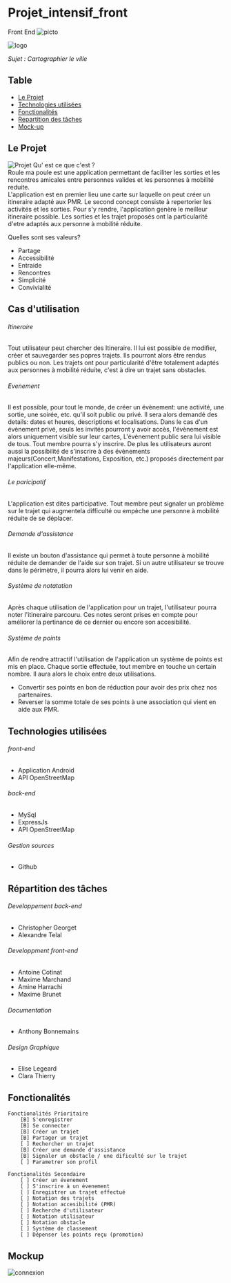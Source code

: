 # Projet_intensif_front
Front End
![picto](ressources/Picto.png)

![logo](ressources/logo.png)

*Sujet : Cartographier le ville*

## Table

- [Le Projet](#projet)
- [Technologies utilisées](#technologies-utilisees)
- [Fonctionalités](#fonctionalites)
- [Repartition des tâches](#repartition-des-taches)
- [Mock-up](#mockup)

## Le Projet

![Projet](ressources/flyer.jpg)
Qu' est ce que c'est ?   
 Roule ma poule est une application permettant de faciliter les sorties et les rencontres amicales entre personnes valides et les personnes à mobilité reduite.  
 L'application est en premier lieu une carte sur laquelle on peut créer un itineraire adapté aux PMR. Le second concept consiste à repertorier les activités et les sorties. Pour s'y rendre, l'application genère le meilleur itineraire possible. Les sorties et les trajet proposés ont la particularité d'etre adaptés aux personne à mobilité réduite.

Quelles sont ses valeurs?   
- Partage   
- Accessibilité
- Entraide
- Rencontres
- Simplicité
- Convivialité

## Cas d'utilisation
###### Itineraire
Tout utilisateur peut chercher des Itineraire. Il lui est possible de modifier, créer et sauvegarder ses popres trajets. Ils pourront alors être rendus publics ou non. Les trajets ont pour particularité d'être totalement adaptés aux personnes à mobilité réduite, c'est à dire un trajet sans obstacles.
###### Evenement
Il est possible, pour tout le monde, de créer un évènement: une activité, une sortie, une soirée, etc. qu'il soit public ou privé. Il sera alors demandé des details: dates et heures, descriptions et localisations. Dans le cas d'un évènement privé, seuls les invités pourront y avoir accès, l'évènement est alors uniquement visible sur leur cartes, L'évènement public sera lui visible de tous. Tout membre pourra s'y inscrire. De plus les utilisateurs auront aussi la possibilité de s'inscrire à des évènements majeurs(Concert,Manifestations, Exposition, etc.) proposés directement par l'application elle-même.
###### Le paricipatif
L'application est dites participative. Tout membre peut signaler un problème sur le trajet qui augmentela difficulté ou empèche une personne à mobilité réduite de se déplacer.
###### Demande d'assistance
Il existe un bouton d'assistance qui permet à toute personne à mobilité réduite de demander de l'aide sur son trajet. Si un autre utilisateur se trouve dans le périmètre, il pourra alors lui venir en aide.
###### Système de notatation
Après chaque utilisation de l'application pour un trajet, l'utilisateur pourra noter l'itineraire parcouru. Ces notes seront prises en compte pour améliorer la pertinance de ce dernier ou encore son accesibilité.
###### Système de points
Afin de rendre attractif l'utilisation de l'application un système de points est mis en place. Chaque sortie effectuée, tout membre en touche un certain nombre. Il aura alors le choix entre deux utilisations.
- Convertir ses points en bon de réduction pour avoir des prix chez nos partenaires.
- Reverser la somme totale de ses points à une association qui vient en aide aux PMR.

## Technologies utilisées
###### front-end
  - Application Android
  - API OpenStreetMap

###### back-end
  - MySql
  - ExpressJs
  - API OpenStreetMap

###### Gestion sources
  - Github

## Répartition des tâches

###### Developpement back-end
- Christopher Georget
- Alexandre Telal

###### Developpment front-end
- Antoine Cotinat
- Maxime Marchand
- Amine Harrachi
- Maxime Brunet

###### Documentation
- Anthony Bonnemains

###### Design Graphique
- Elise Legeard
- Clara Thierry

## Fonctionalités
```
Fonctionalités Prioritaire
    [B] S'enregistrer
    [B] Se connecter
    [B] Créer un trajet
    [B] Partager un trajet
    [ ] Rechercher un trajet
    [B] Créer une demande d'assistance
    [B] Signaler un obstacle / une dificulté sur le trajet
    [ ] Parametrer son profil

Fonctionalités Secondaire
    [ ] Créer un évenement
    [ ] S'inscrire à un évenement
    [ ] Enregistrer un trajet effectué
    [ ] Notation des trajets
    [ ] Notation accesibilité (PMR)
    [ ] Recherche d'utilisateur
    [ ] Notation utilisateur
    [ ] Notation obstacle
    [ ] Système de classement
    [ ] Dépenser les points reçu (promotion)
```

## Mockup
![connexion](ressources/ecran-connexion.png)
